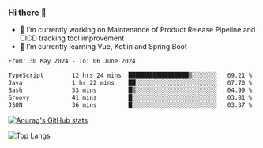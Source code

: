 ### Hi there 👋

- 🔭 I’m currently working on Maintenance of Product Release Pipeline and CICD tracking tool improvement
- 🌱 I’m currently learning Vue, Kotlin and Spring Boot

<!--START_SECTION:waka-->

```txt
From: 30 May 2024 - To: 06 June 2024

TypeScript        12 hrs 24 mins  █████████████████▒░░░░░░░   69.21 %
Java              1 hr 22 mins    ██░░░░░░░░░░░░░░░░░░░░░░░   07.70 %
Bash              53 mins         █▒░░░░░░░░░░░░░░░░░░░░░░░   04.99 %
Groovy            41 mins         █░░░░░░░░░░░░░░░░░░░░░░░░   03.81 %
JSON              36 mins         █░░░░░░░░░░░░░░░░░░░░░░░░   03.37 %
```

<!--END_SECTION:waka-->

[![Anurag's GitHub stats](https://github-readme-stats.vercel.app/api?username=yunhao981&show_icons=true&theme=solarized-dark)](https://github.com/anuraghazra/github-readme-stats)

[![Top Langs](https://github-readme-stats.vercel.app/api/top-langs/?username=yunhao981&theme=solarized-dark&layout=compact)](https://github.com/anuraghazra/github-readme-stats)

<!--
**yunhao981/yunhao981** is a ✨ _special_ ✨ repository because its `README.md` (this file) appears on your GitHub profile.

Here are some ideas to get you started:

- 🔭 I’m currently working on Maintenance of Release Pipeline and CICD tracking tool improvement
- 🌱 I’m currently learning Vue, Kotlin and Spring Boot
- 👯 I’m looking to collaborate on ...
- 🤔 I’m looking for help with ...
- 💬 Ask me about ...
- 📫 How to reach me: ...
- 😄 Pronouns: ...
- ⚡ Fun fact: ...
-->


